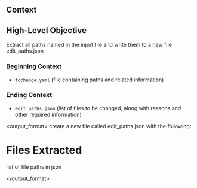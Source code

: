 ## Context

## High-Level Objective

Extract all paths named in the input file and write them to a new file edit_paths.json


### Beginning Context

- `tochange.yaml` (file containing paths and related information)

### Ending Context

- `edit_paths.json` (list of files to be changed, along with reasons and other required information)

<output_format>
create a new file called edit_paths.json with the following:

# Files Extracted
list of file paths in json

</output_format>

